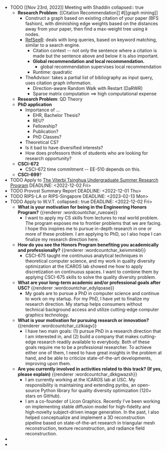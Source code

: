 - TODO [[Nov 23rd, 2022]] Meeting with Shaddin
  collapsed:: true
	- **Research Problem**: [[Citation Recommendation]] #[[graph mining]]
		- Construct a graph based on existing citation of your paper (BFS fashion), with diminishing edge weights based on the distances away from your paper, then find a max-weight tree using $k$ nodes.
		- [RefSeeR](https://clgiles.ist.psu.edu/pubs/JCDL2014-refseer.pdf): deals with long queries, based on keyword matching, similar to a search engine.
			- Citation context -- not only the sentence where a citation is made but the sentence above and below it is also important.
			- **Global recommendation and local recommendation.**
				- global recommendation supervises local recommendation
			- Runtime: quadratic
		- TheAdvisor: takes a partial list of bibliography as input query, uses citation graph information.
			- Direction-aware Random Walk with Restart (DaRWR)
			- Sparse matrix computation $\implies$ high computational expense
	- **Research Problem**: QD Theory
	- **PhD application**
		- Importance of ...
			- EHR, Bachelor Thesis?
			- REU?
			- Fellowship?
			- Publication?
			- PhD Classes?
		- Theoretical CS?
		- Is it bad to have diversified interests?
		- How does professors think of students who are looking for research opportunity?
	- **CSCI-672**
		- CSCI-672 time commitment -- EE-510 depends on this.
	- **CSCI-699**?
- TODO Apply to [The Viterbi Tsinghua Undergraduate Summer Research Program](https://studenttravelabroad.usc.edu/index.cfm?FuseAction=Programs.ViewProgramAngular&id=10063)
  DEADLINE: <2022-12-02 Fri>
- TODO Provost Summary Report
  DEADLINE: <2022-12-01 Thu>
- TODO RIPS-LA or RIPS-Singapore
  DEADLINE: <2023-02-13 Mon>
- TODO Apply to W.V.T.
  collapsed:: true
  DEADLINE: <2022-12-02 Fri>
	- **What is your motivation for being in the Engineering Honors Program?** {{renderer :wordcountchar_rueoaie}}
		- I want to apply my CS skills from lectures to real world problem. The program exposes me to frontier problems that we are facing. I hope this inspires me to pursue in-depth research in one or more of these problem. I am applying to PhD, so I also hope I can finalize my research direction here.
	- **How do you see the Honors Program benefiting you academically and professionally?** {{renderer :wordcountchar_keivmmkbl}}
		- CSCI-675 taught me continuous analytical techniques in theoretical computer science, and my work in quality diversity optimization at the ICAROS lab showed me how to apply discretization on continuous spaces. I want to combine them by applying CSCI-675 skills to solve the quality diversity problem.
	- **What are your long-term academic and/or professional goals after USC?** {{renderer :wordcountchar_edylqoase}}
		- My goals are to pursue a PhD in computer science and continue to work on my startup. For my PhD, I have yet to finalize my research direction. My startup helps consumers without technical background access and utilize cutting-edge computer graphics technology.
	- **What is your motivation for pursuing research or innovation?** {{renderer :wordcountchar_czlkiagv}}
		- I have two main goals: (1) pursue PhD in a research direction that I am interested in, and (2) build a company that makes cutting-edge research readily available to everybody. Both of these goals require me to be a professional researcher. To achieve either one of them, I need to have great insights in the problem at hand, and be able to criticize state-of-the-art developments, improving upon them.
	- **Are you currently involved in activities related to this track? (If yes, please explain)** {{renderer :wordcountchar_dkkgwazsh}}
		- I am currently working at the ICAROS lab at USC. My responsibility is maintaining and extending pyribs, an open-source Python library for quality diversity optimization (120+ stars on GitHub).
		- I am a co-founder of Licon Graphics. Recently I've been working on implementing stable diffusion model for high-fidelity and high-novelty subject-driven image generation. In the past, I also helped conceptualize and implement a 3D reconstruction pipeline based on state-of-the-art research in triangular mesh reconstruction, texture reconstruction, and radiance field reconstruction.
-
-